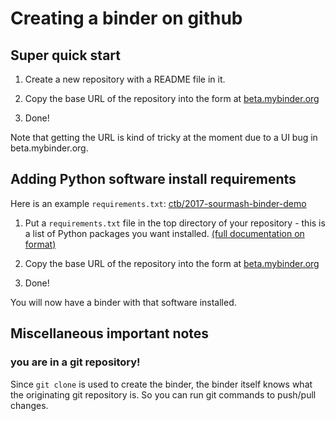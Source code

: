 # Creating a binder on github

## Super quick start

1. Create a new repository with a README file in it.

2. Copy the base URL of the repository into the form at [beta.mybinder.org](http://beta.mybinder.org)

3. Done!

Note that getting the URL is kind of tricky at the moment due to a UI bug in beta.mybinder.org.

## Adding Python software install requirements

Here is an example `requirements.txt`: [ctb/2017-sourmash-binder-demo](https://github.com/ctb/2017-sourmash-binder-demo/blob/master/requirements.txt)

1. Put a `requirements.txt` file in the top directory of your repository - this is a list of Python packages you want installed.  [(full documentation on format)](https://pip.readthedocs.io/en/1.1/requirements.html)

2. Copy the base URL of the repository into the form at [beta.mybinder.org](http://beta.mybinder.org)

3. Done!

You will now have a binder with that software installed.

## Miscellaneous important notes

### you are in a git repository!

Since `git clone` is used to create the binder, the binder itself knows what the originating git repository is.  So you can run git commands to push/pull changes.
